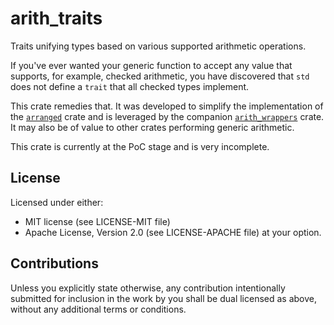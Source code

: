 # arith_traits

Traits unifying types based on various supported arithmetic operations.

If you've ever wanted your generic function to accept any value that supports, for example,
checked arithmetic, you have discovered that `std` does not define a `trait` that all checked types
implement.

This crate remedies that.  It was developed to simplify the implementation of the
[`arranged`](https://github.com/u007d/arranged) crate and is leveraged by the companion
[`arith_wrappers`](https://github.com/u007d/arith_wrappers) crate.  It may also be of value to other crates performing
generic arithmetic.

This crate is currently at the PoC stage and is very incomplete.

## License
Licensed under either:
* MIT license (see LICENSE-MIT file)
* Apache License, Version 2.0 (see LICENSE-APACHE file)
at your option.

## Contributions
Unless you explicitly state otherwise, any contribution intentionally submitted for inclusion in the
work by you shall be dual licensed as above, without any additional terms or conditions.

